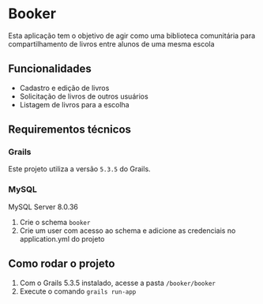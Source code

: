 # Booker

Esta aplicação tem o objetivo de agir como uma biblioteca comunitária para compartilhamento de livros entre alunos de uma mesma escola

## Funcionalidades

- Cadastro e edição de livros
- Solicitação de livros de outros usuários
- Listagem de livros para a escolha

## Requirementos técnicos

### Grails

Este projeto utiliza a versão `5.3.5` do Grails.

### MySQL

MySQL Server 8.0.36

1. Crie o schema `booker`
2. Crie um user com acesso ao schema e adicione as credenciais no application.yml do projeto

## Como rodar o projeto

1. Com o Grails 5.3.5 instalado, acesse a pasta `/booker/booker`
2. Execute o comando `grails run-app`

